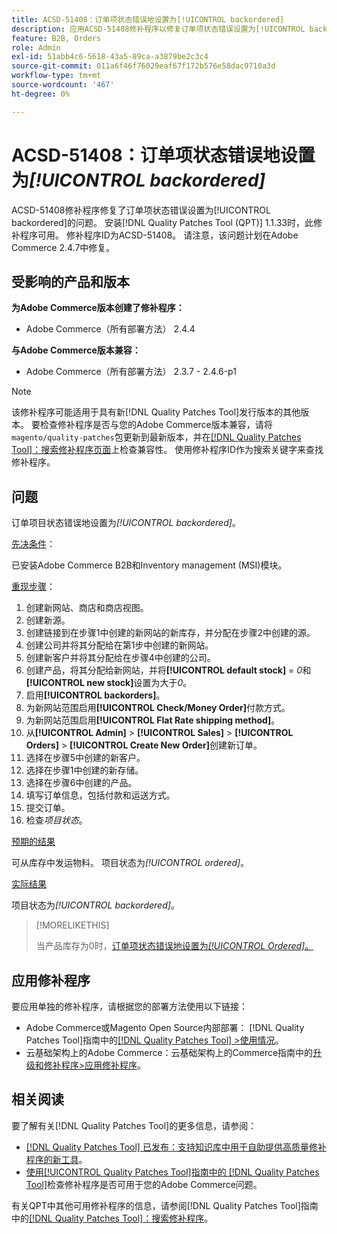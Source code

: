 ```yaml
---
title: ACSD-51408：订单项状态错误地设置为[!UICONTROL backordered]
description: 应用ACSD-51408修补程序以修复订单项状态错误设置为[!UICONTROL backordered]的Adobe Commerce问题。
feature: B2B, Orders
role: Admin
exl-id: 51abb4c6-5618-43a5-89ca-a3879be2c3c4
source-git-commit: 011a6f46f76029eaf67f172b576e58dac9710a3d
workflow-type: tm+mt
source-wordcount: '467'
ht-degree: 0%

---
```


# ACSD-51408：订单项状态错误地设置为&#x200B;*[!UICONTROL backordered]*

ACSD-51408修补程序修复了订单项状态错误设置为[!UICONTROL backordered]的问题。 安装[!DNL Quality Patches Tool (QPT)] 1.1.33时，此修补程序可用。 修补程序ID为ACSD-51408。 请注意，该问题计划在Adobe Commerce 2.4.7中修复。

## 受影响的产品和版本

**为Adobe Commerce版本创建了修补程序：**

* Adobe Commerce（所有部署方法） 2.4.4

**与Adobe Commerce版本兼容：**

* Adobe Commerce（所有部署方法） 2.3.7 - 2.4.6-p1

>[!NOTE]
>
>该修补程序可能适用于具有新[!DNL Quality Patches Tool]发行版本的其他版本。 要检查修补程序是否与您的Adobe Commerce版本兼容，请将`magento/quality-patches`包更新到最新版本，并在[[!DNL Quality Patches Tool]：搜索修补程序页面](https://experienceleague.adobe.com/tools/commerce-quality-patches/index.html)上检查兼容性。 使用修补程序ID作为搜索关键字来查找修补程序。

## 问题

订单项目状态错误地设置为&#x200B;*[!UICONTROL backordered]*。

<u>先决条件</u>：

已安装Adobe Commerce B2B和Inventory management (MSI)模块。

<u>重现步骤</u>：

1. 创建新网站、商店和商店视图。
1. 创建新源。
1. 创建链接到在步骤1中创建的新网站的新库存，并分配在步骤2中创建的源。
1. 创建公司并将其分配给在第1步中创建的新网站。
1. 创建新客户并将其分配给在步骤4中创建的公司。
1. 创建产品，将其分配给新网站，并将&#x200B;**[!UICONTROL default stock]** = *0*&#x200B;和&#x200B;**[!UICONTROL new stock]**&#x200B;设置为大于&#x200B;*0*。
1. 启用&#x200B;**[!UICONTROL backorders]**。
1. 为新网站范围启用&#x200B;**[!UICONTROL Check/Money Order]**&#x200B;付款方式。
1. 为新网站范围启用&#x200B;**[!UICONTROL Flat Rate shipping method]**。
1. 从&#x200B;**[!UICONTROL Admin]** > **[!UICONTROL Sales]** > **[!UICONTROL Orders]** > **[!UICONTROL Create New Order]**&#x200B;创建新订单。
1. 选择在步骤5中创建的新客户。
1. 选择在步骤1中创建的新存储。
1. 选择在步骤6中创建的产品。
1. 填写订单信息，包括付款和运送方式。
1. 提交订单。
1. 检查&#x200B;*项目状态*。

<u>预期的结果</u>

可从库存中发运物料。 项目状态为&#x200B;*[!UICONTROL ordered]*。

<u>实际结果</u>

项目状态为&#x200B;*[!UICONTROL backordered]*。

>[!MORELIKETHIS]
>
>当产品库存为0时，[订单项状态错误地设置为&#x200B;*[!UICONTROL Ordered]*。](/help/tools/quality-patches-tool/patches-available-in-qpt/v1-1-33/acsd-51735-order-item-status-incorrectly-set.md)

## 应用修补程序

要应用单独的修补程序，请根据您的部署方法使用以下链接：

* Adobe Commerce或Magento Open Source内部部署： [!DNL Quality Patches Tool]指南中的[[!DNL Quality Patches Tool] >使用情况](/help/tools/quality-patches-tool/usage.md)。
* 云基础架构上的Adobe Commerce：云基础架构上的Commerce指南中的[升级和修补程序>应用修补程序](https://experienceleague.adobe.com/docs/commerce-cloud-service/user-guide/develop/upgrade/apply-patches.html)。

## 相关阅读

要了解有关[!DNL Quality Patches Tool]的更多信息，请参阅：

* [[!DNL Quality Patches Tool] 已发布：支持知识库中用于自助提供高质量修补程序的新工具](https://experienceleague.adobe.com/en/docs/commerce-operations/tools/quality-patches-tool/quality-patches-tool-to-self-serve-quality-patches)。
* [使用[!UICONTROL Quality Patches Tool]指南中的 [!DNL Quality Patches Tool]](/help/tools/quality-patches-tool/patches-available-in-qpt/check-patch-for-magento-issue-with-magento-quality-patches.md)检查修补程序是否可用于您的Adobe Commerce问题。


有关QPT中其他可用修补程序的信息，请参阅[!DNL Quality Patches Tool]指南中的[[!DNL Quality Patches Tool]：搜索修补程序](https://experienceleague.adobe.com/tools/commerce-quality-patches/index.html)。
